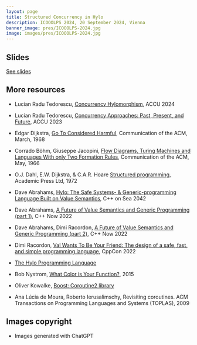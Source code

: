 ```yaml
---
layout: page
title: Structured Concurrency in Hylo
description: ICOOOLPS 2024, 20 September 2024, Vienna
banner_image: pres/ICOOOLPS-2024.jpg
image: images/pres/ICOOOLPS-2024.jpg
---
```


## Slides

[See slides](/content/pres/ICOOOLPS2024-Structured-Concurrency-in-Hylo-pres.pdf)

## More resources

- Lucian Radu Tedorescu, [Concurrency Hylomorphism](https://www.youtube.com/watch?v=k6fI4asLJxo), ACCU 2024
- Lucian Radu Tedorescu, [Concurrency Approaches: Past, Present, and Future](https://www.youtube.com/watch?v=uSG240pJGPM), ACCU 2023

- Edgar Dijkstra, [Go To Considered Harmful](https://homepages.cwi.nl/~storm/teaching/reader/Dijkstra68.pdf), Communication of the ACM, March, 1968
- Corrado Böhm, Giuseppe Jacopini, [Flow Diagrams, Turing Machines and Languages With only Two Formation Rules](http://citeseerx.ist.psu.edu/viewdoc/download?doi=10.1.1.119.9119&rep=rep1&type=pdf), Communication of the ACM, May, 1966
- O.J. Dahl, E.W. Dijkstra, & C.A.R. Hoare [Structured programming](https://seriouscomputerist.atariverse.com/media/pdf/book/Structured%20Programming.pdf), Academic Press Ltd, 1972

- Dave Abrahams, [Hylo: The Safe Systems- & Generic-programming Language Built on Value Semantics](https://www.youtube.com/watch?v=5lecIqUhEl4), C\++ on Sea 2042
- Dave Abrahams, [A Future of Value Semantics and Generic Programming (part 1)](https://www.youtube.com/watch?v=4Ri8bly-dJs), C\++ Now 2022
- Dave Abrahams, Dimi Racordon, [A Future of Value Semantics and Generic Programming (part 2)](https://www.youtube.com/watch?v=GsxYnEAZoNI&list=WL), C++ Now 2022
- Dimi Racordon, [Val Wants To Be Your Friend: The design of a safe, fast, and simple programming language](https://www.youtube.com/watch?v=ws-Z8xKbP4w), CppCon 2022
- [The Hylo Programming Language](https://www.hylo-lang.org)

- Bob Nystrom, [What Color is Your Function?](http://journal.stuffwithstuff.com/2015/02/01/what-color-is-your-function/), 2015
- Oliver Kowalke, [Boost: Coroutine2 library](https://www.boost.org/doc/libs/1_81_0/libs/coroutine2/doc/html/index.html)
- Ana Lúcia de Moura, Roberto Ierusalimschy, Revisiting coroutines. ACM Transactions on Programming Languages and Systems (TOPLAS), 2009

## Images copyright
- Images generated with ChatGPT
